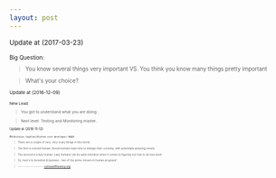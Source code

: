 ```yaml
---
layout: post
---
```


<small> Update at (2017-03-23)<small>

Big Question:

> You know several things very important VS. You think you know many things pretty important

> What's your choice?


<small> Update at (2016-12-09)<small>

New Lead:

> You got to understand what you are doing .

> Next level: Testing and Monitoring master.


<small> Update at (2016-11-12)<small>

As `Nicholas Coghlan(CPython core developer)` says:

> There are a couple of very, very scary things in this world.

> The first is a bored human. Bored humans have time to indulge their curiosity, with potentially amazing results.

> The second is a lazy human. Lazy humans can be quite inventive when it comes to figuring out how to do less work.

> So, here's to boredom & laziness - two of the prime movers in human progress!

> --------------------- [curiousefficiency.org](http://www.curiousefficiency.org/pages/about.html)
